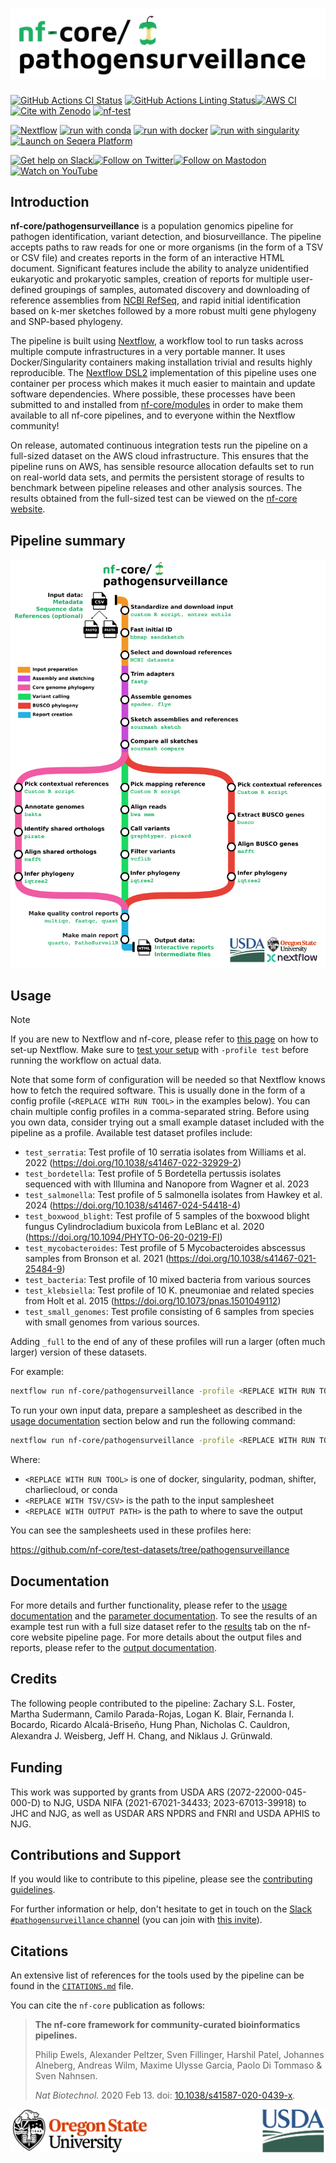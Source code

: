 <h1>
  <picture>
    <source media="(prefers-color-scheme: dark)" srcset="docs/images/nf-core-pathogensurveillance_logo_dark.png">
    <img alt="nf-core/pathogensurveillance" src="docs/images/nf-core-pathogensurveillance_logo_light.png">
  </picture>
</h1>

[![GitHub Actions CI Status](https://github.com/nf-core/pathogensurveillance/actions/workflows/ci.yml/badge.svg)](https://github.com/nf-core/pathogensurveillance/actions/workflows/ci.yml)
[![GitHub Actions Linting Status](https://github.com/nf-core/pathogensurveillance/actions/workflows/linting.yml/badge.svg)](https://github.com/nf-core/pathogensurveillance/actions/workflows/linting.yml)[![AWS CI](https://img.shields.io/badge/CI%20tests-full%20size-FF9900?labelColor=000000&logo=Amazon%20AWS)](https://nf-co.re/pathogensurveillance/results)[![Cite with Zenodo](http://img.shields.io/badge/DOI-10.5281/zenodo.XXXXXXX-1073c8?labelColor=000000)](https://doi.org/10.5281/zenodo.XXXXXXX)
[![nf-test](https://img.shields.io/badge/unit_tests-nf--test-337ab7.svg)](https://www.nf-test.com)

[![Nextflow](https://img.shields.io/badge/nextflow%20DSL2-%E2%89%A524.04.2-23aa62.svg)](https://www.nextflow.io/)
[![run with conda](http://img.shields.io/badge/run%20with-conda-3EB049?labelColor=000000&logo=anaconda)](https://docs.conda.io/en/latest/)
[![run with docker](https://img.shields.io/badge/run%20with-docker-0db7ed?labelColor=000000&logo=docker)](https://www.docker.com/)
[![run with singularity](https://img.shields.io/badge/run%20with-singularity-1d355c.svg?labelColor=000000)](https://sylabs.io/docs/)
[![Launch on Seqera Platform](https://img.shields.io/badge/Launch%20%F0%9F%9A%80-Seqera%20Platform-%234256e7)](https://cloud.seqera.io/launch?pipeline=https://github.com/nf-core/pathogensurveillance)

[![Get help on Slack](http://img.shields.io/badge/slack-nf--core%20%23pathogensurveillance-4A154B?labelColor=000000&logo=slack)](https://nfcore.slack.com/channels/pathogensurveillance)[![Follow on Twitter](http://img.shields.io/badge/twitter-%40nf__core-1DA1F2?labelColor=000000&logo=twitter)](https://twitter.com/nf_core)[![Follow on Mastodon](https://img.shields.io/badge/mastodon-nf__core-6364ff?labelColor=FFFFFF&logo=mastodon)](https://mstdn.science/@nf_core)[![Watch on YouTube](http://img.shields.io/badge/youtube-nf--core-FF0000?labelColor=000000&logo=youtube)](https://www.youtube.com/c/nf-core)

## Introduction

**nf-core/pathogensurveillance** is a population genomics pipeline for pathogen identification, variant detection, and biosurveillance.
The pipeline accepts paths to raw reads for one or more organisms (in the form of a TSV or CSV file) and creates reports in the form of an interactive HTML document.
Significant features include the ability to analyze unidentified eukaryotic and prokaryotic samples, creation of reports for multiple user-defined groupings of samples, automated discovery and downloading of reference assemblies from [NCBI RefSeq](https://www.ncbi.nlm.nih.gov/refseq/), and rapid initial identification based on k-mer sketches followed by a more robust multi gene phylogeny and SNP-based phylogeny.

The pipeline is built using [Nextflow](https://www.nextflow.io), a workflow tool to run tasks across multiple compute infrastructures in a very portable manner.
It uses Docker/Singularity containers making installation trivial and results highly reproducible.
The [Nextflow DSL2](https://www.nextflow.io/docs/latest/dsl2.html) implementation of this pipeline uses one container per process which makes it much easier to maintain and update software dependencies.
Where possible, these processes have been submitted to and installed from [nf-core/modules](https://github.com/nf-core/modules) in order to make them available to all nf-core pipelines, and to everyone within the Nextflow community!

On release, automated continuous integration tests run the pipeline on a full-sized dataset on the AWS cloud infrastructure.
This ensures that the pipeline runs on AWS, has sensible resource allocation defaults set to run on real-world data sets, and permits the persistent storage of results to benchmark between pipeline releases and other analysis sources. The results obtained from the full-sized test can be viewed on the [nf-core website](https://nf-co.re/pathogensurveillance/results).

## Pipeline summary

![](docs/images/pipeline_diagram.png)

## Usage

> [!NOTE]
> If you are new to Nextflow and nf-core, please refer to [this page](https://nf-co.re/docs/usage/installation) on how to set-up Nextflow. Make sure to [test your setup](https://nf-co.re/docs/usage/introduction#how-to-run-a-pipeline) with `-profile test` before running the workflow on actual data.

Note that some form of configuration will be needed so that Nextflow knows how to fetch the required software.
This is usually done in the form of a config profile (`<REPLACE WITH RUN TOOL>` in the examples below).
You can chain multiple config profiles in a comma-separated string.
Before using you own data, consider trying out a small example dataset included with the pipeline as a profile.
Available test dataset profiles include:

- `test_serratia`: Test profile of 10 serratia isolates from Williams et al. 2022 (https://doi.org/10.1038/s41467-022-32929-2)
- `test_bordetella`: Test profile of 5 Bordetella pertussis isolates sequenced with with Illumina and Nanopore from Wagner et al. 2023
- `test_salmonella`: Test profile of 5 salmonella isolates from Hawkey et al. 2024 (https://doi.org/10.1038/s41467-024-54418-4)
- `test_boxwood_blight`: Test profile of 5 samples of the boxwood blight fungus Cylindrocladium buxicola from LeBlanc et al. 2020 (https://doi.org/10.1094/PHYTO-06-20-0219-FI)
- `test_mycobacteroides`: Test profile of 5 Mycobacteroides abscessus samples from Bronson et al. 2021 (https://doi.org/10.1038/s41467-021-25484-9)
- `test_bacteria`: Test profile of 10 mixed bacteria from various sources
- `test_klebsiella`: Test profile of 10 K. pneumoniae and related species from Holt et al. 2015 (https://doi.org/10.1073/pnas.1501049112)
- `test_small_genomes`: Test profile consisting of 6 samples from species with small genomes from various sources.

Adding `_full` to the end of any of these profiles will run a larger (often much larger) version of these datasets.

For example:

```bash
nextflow run nf-core/pathogensurveillance -profile <REPLACE WITH RUN TOOL>,bacteria -resume --outdir test_output
```

To run your own input data, prepare a samplesheet as described in the [usage documentation](docs/usage/#samplesheet-input) section below and run the following command:

```bash
nextflow run nf-core/pathogensurveillance -profile <REPLACE WITH RUN TOOL> -resume --sample_data <REPLACE WITH TSV/CSV> --outdir <REPLACE WITH OUTPUT PATH>
```

Where:

- `<REPLACE WITH RUN TOOL>` is one of docker, singularity, podman, shifter, charliecloud, or conda
- `<REPLACE WITH TSV/CSV>` is the path to the input samplesheet
- `<REPLACE WITH OUTPUT PATH>` is the path to where to save the output

You can see the samplesheets used in these profiles here:

https://github.com/nf-core/test-datasets/tree/pathogensurveillance

## Documentation

For more details and further functionality, please refer to the [usage documentation](https://nf-co.re/pathogensurveillance/usage) and the [parameter documentation](https://nf-co.re/pathogensurveillance/parameters).
To see the results of an example test run with a full size dataset refer to the [results](https://nf-co.re/pathogensurveillance/results) tab on the nf-core website pipeline page.
For more details about the output files and reports, please refer to the [output documentation](https://nf-co.re/pathogensurveillance/output).

## Credits

The following people contributed to the pipeline: Zachary S.L. Foster, Martha Sudermann, Camilo Parada-Rojas, Logan K. Blair, Fernanda I. Bocardo, Ricardo Alcalá-Briseño, Hung Phan, Nicholas C. Cauldron, Alexandra J. Weisberg, Jeﬀ H. Chang, and Niklaus J. Grünwald.

## Funding

This work was supported by grants from USDA ARS (2072-22000-045-000-D) to NJG, USDA NIFA (2021-67021-34433; 2023-67013-39918) to JHC and NJG, as well as USDAR ARS NPDRS and FNRI and USDA APHIS to NJG.

## Contributions and Support

If you would like to contribute to this pipeline, please see the [contributing guidelines](.github/CONTRIBUTING.md).

For further information or help, don't hesitate to get in touch on the [Slack `#pathogensurveillance` channel](https://nfcore.slack.com/channels/pathogensurveillance) (you can join with [this invite](https://nf-co.re/join/slack)).

## Citations

<!-- TODO nf-core: Add citation for pipeline after first release. Uncomment lines below and update Zenodo doi and badge at the top of this file. -->
<!-- If you use nf-core/pathogensurveillance for your analysis, please cite it using the following doi: [10.5281/zenodo.XXXXXX](https://doi.org/10.5281/zenodo.XXXXXX) -->

<!-- TODO nf-core: Add bibliography of tools and data used in your pipeline -->

An extensive list of references for the tools used by the pipeline can be found in the [`CITATIONS.md`](CITATIONS.md) file.

You can cite the `nf-core` publication as follows:

> **The nf-core framework for community-curated bioinformatics pipelines.**
>
> Philip Ewels, Alexander Peltzer, Sven Fillinger, Harshil Patel, Johannes Alneberg, Andreas Wilm, Maxime Ulysse Garcia, Paolo Di Tommaso & Sven Nahnsen.
>
> _Nat Biotechnol._ 2020 Feb 13. doi: [10.1038/s41587-020-0439-x](https://dx.doi.org/10.1038/s41587-020-0439-x).

<picture>
    <source media="(prefers-color-scheme: dark)" srcset="docs/images/combined_logos_dark.png">
    <img alt="Logos of University of Oregon and USAD" src="docs/images/combined_logos_light.png">
</picture>
